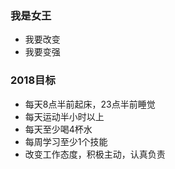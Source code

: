 ### 我是女王
- 我要改变
- 我要变强

### 2018目标
- 每天8点半前起床，23点半前睡觉
- 每天运动半小时以上
- 每天至少喝4杯水
- 每周学习至少1个技能
- 改变工作态度，积极主动，认真负责

